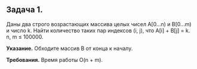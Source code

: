 <h2>Задача 1.</h2>
<p>Даны два строго возрастающих массива целых чисел A[0...n) и B[0...m) и число k. Найти количество таких пар индексов (i, j), что A[i] + B[j] = k. n, m ≤ 100000.</p>

<b>Указание.</b> Обходите массив B от конца к началу.

<b>Требования.</b> Время работы O(n + m).

